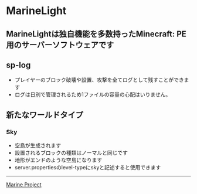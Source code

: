 # MarineLight
## MarineLightは独自機能を多数持ったMinecraft: PE用のサーバーソフトウェアです

## sp-log
 - プレイヤーのブロック破壊や設置、攻撃を全てログとして残すことができます 
 - ログは日別で管理されるため1ファイルの容量の心配はいりません。
## 新たなワールドタイプ  
### Sky  
 - 空島が生成されます  
 - 設置されるブロックの種類はノーマルと同じです  
 - 地形がエンドのような空島になります  
 - server.propertiesのlevel-typeにskyと記述すると使用できます  
___
[Marine Project](http://marine.otos.red)
